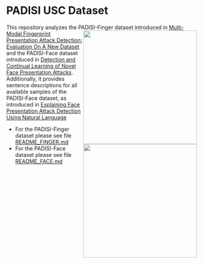 # PADISI USC Dataset
This repository analyzes the PADISI-Finger dataset introduced in <img align="right" src="https://www.isi.edu/images/isi-logo.jpg" width="300"><img align="right" src="https://i0.wp.com/vimal.isi.edu/wp-content/uploads/2022/01/VIMAL_Logo.png?w=1421&ssl=1" width="300"> [Multi-Modal Fingerprint Presentation Attack Detection: Evaluation On A New Dataset](https://arxiv.org/abs/2006.07498) and 
the PADISI-Face dataset introduced in [Detection and Continual Learning of Novel Face Presentation Attacks](https://openaccess.thecvf.com/content/ICCV2021/html/Rostami_Detection_and_Continual_Learning_of_Novel_Face_Presentation_Attacks_ICCV_2021_paper.html).
Additionally, it provides sentence descriptions for all available samples of the PADISI-Face dataset, as introduced in [Explaining  Face  Presentation  Attack  Detection  Using  Natural  Language](https://arxiv.org/abs/2111.04862)

* For the PADISI-Finger dataset please see file [README_FINGER.md](./README_FINGER.md)
* For the PADISI-Face dataset please see file [README_FACE.md](./README_FACE.md)
